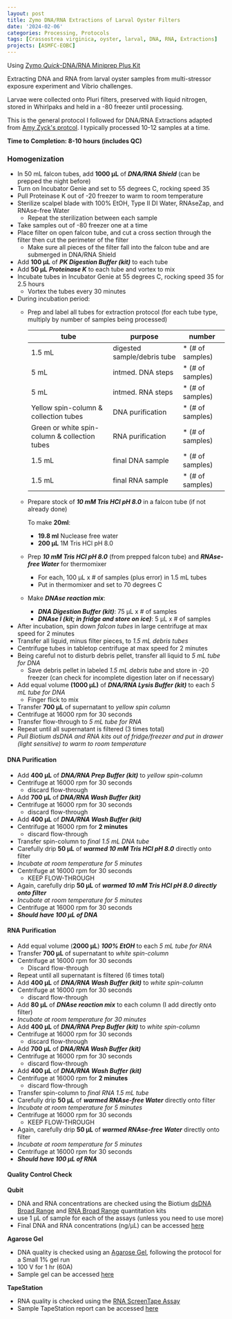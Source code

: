 ```yaml
---
layout: post
title: Zymo DNA/RNA Extractions of Larval Oyster Filters
date: '2024-02-06'
categories: Processing, Protocols
tags: [Crassostrea virginica, oyster, larval, DNA, RNA, Extractions]
projects: [ASMFC-EOBC]
---
```


Using [Zymo *Quick*-DNA/RNA Miniprep Plus Kit](https://www.zymoresearch.com/products/quick-dna-rna-miniprep-plus-kit)

Extracting DNA and RNA from larval oyster samples from multi-stressor exposure experiment and Vibrio challenges. 

Larvae were collected onto Pluri filters, preserved with liquid nitrogen, stored in Whirlpaks and held in a -80 freezer until processing. 

This is the general protocol I followed for DNA/RNA Extractions adapted from [Amy Zyck's protcol](https://github.com/amyzyck/AmyZyck_Notebook/blob/master/_posts/2024-02-01-RISG-Zymo-DNA%3ARNA-Extractions-of-Larval-Oyster-Samples.md). I typically processed 10-12 samples at a time. 

**Time to Completion: 8-10 hours (includes QC)**

### Homogenization 
- In 50 mL falcon tubes, add **1000 μL** of ***DNA/RNA Shield*** (can be prepped the night before)
- Turn on Incubator Genie and set to 55 degrees C, rocking speed 35
- Pull Proteinase K out of -20 freezer to warm to room temperature 
- Sterilize scalpel blade with 100% EtOH, Type II DI Water, RNAseZap, and RNAse-free Water
    - Repeat the sterilization between each sample
- Take samples out of -80 freezer one at a time 
- Place filter on open falcon tube, and cut a cross section through the filter then cut the perimeter of the filter 
    - Make sure all pieces of the filter fall into the falcon tube and are submerged in DNA/RNA Shield
- Add **100 μL** of ***PK Digestion Buffer (kit)*** to each tube
- Add **50 μL** ***Proteinase K*** to each tube and vortex to mix 
- Incubate tubes in Incubator Genie at 55 degrees C, rocking speed 35 for 2.5 hours 
    - Vortex the tubes every 30 minutes
- During incubation period: 
    - Prep and label all tubes for extraction protocol (for each tube type, multiply by number of samples being processed)
    
        |tube                                         |purpose                      |number           |
        |---------------------------------------------|-----------------------------|-----------------|
        |1.5 mL                                       |digested sample/debris tube  | * (# of samples)|
        |5  mL                                        |intmed. DNA steps            | * (# of samples)|
        |5 mL                                         |intmed. RNA steps            | * (# of samples)|
        |Yellow spin-column & collection tubes        |DNA purification             | * (# of samples)|
        |Green or white spin-column & collection tubes|RNA purification             | * (# of samples)|
        |1.5 mL                                       | final DNA sample            | * (# of samples)|
        |1.5 mL                                       |final RNA sample             | * (# of samples)|

    - Prepare stock of ***10 mM Tris HCl pH 8.0*** in a falcon tube (if not already done) 

        To make **20ml**:
        - **19.8 ml** Nuclease free water
        - **200 μL** 1M Tris HCl pH 8.0
    - Prep ***10 mM Tris HCl pH 8.0*** (from prepped falcon tube) and ***RNAse-free Water*** for thermomixer 
        - For each, 100 μL x # of samples (plus error) in 1.5 mL tubes 
        - Put in thermomixer and set to 70 degrees C 
    - Make ***DNAse reaction mix***: 
        - ***DNA Digestion Buffer (kit)***: 75 μL x # of samples
        - ***DNAse I (kit; in fridge and store on ice)***: 5 μL x # of samples 
- After incubation, spin down *falcon tubes* in large centrifuge at max speed for 2 minutes
- Transfer all liquid, minus filter pieces, to *1.5 mL debris tubes*
- Centrifuge tubes in tabletop centrifuge at max speed for 2 minutes 
- Being careful not to disturb debris pellet, transfer all liquid to *5 mL tube for DNA* 
    - Save debris pellet in labeled *1.5 mL debris tube* and store in -20 freezer (can check for incomplete digestion later on if necessary)
- Add equal volume **(1000 μL)** of ***DNA/RNA Lysis Buffer (kit)*** to each *5 mL tube for DNA* 
    - Finger flick to mix
- Transfer **700 μL** of supernatant to *yellow spin column* 
- Centrifuge at 16000 rpm for 30 seconds
- Transfer flow-through to *5 mL tube for RNA* 
- Repeat until all supernatant is filtered (3 times total)
- *Pull Biotium dsDNA and RNA kits out of fridge/freezer and put in drawer (light sensitive) to warm to room temperature*

#### DNA Purification 
- Add **400 μL** of ***DNA/RNA Prep Buffer (kit)*** to *yellow spin-column* 
- Centrifuge at 16000 rpm for 30 seconds 
    - discard flow-through
- Add **700 μL** of ***DNA/RNA Wash Buffer (kit)*** 
- Centrifuge at 16000 rpm for 30 seconds 
    - discard flow-through
- Add **400 μL** of ***DNA/RNA Wash Buffer (kit)***
- Centrifuge at 16000 rpm for **2 minutes** 
    - discard flow-through
- Transfer spin-column to *final 1.5 mL DNA tube*
- Carefully drip **50 μL** of ***warmed 10 mM Tris HCl pH 8.0*** directly onto filter 
- *Incubate at room temperature for 5 minutes*
- Centrifuge at 16000 rpm for 30 seconds
    - KEEP FLOW-THROUGH
- Again, carefully drip **50 μL** of ***warmed 10 mM Tris HCl pH 8.0 directly onto filter*** 
- *Incubate at room temperature for 5 minutes*
- Centrifuge at 16000 rpm for 30 seconds
- ***Should have 100 μL of DNA***

#### RNA Purification
- Add equal volume (**2000 μL**) ***100% EtOH*** to each *5 mL tube for RNA* 
- Transfer **700 μL** of supernatant to *white spin-column* 
- Centrifuge at 16000 rpm for 30 seconds
    - Discard flow-through
- Repeat until all supernatant is filtered (6 times total)
- Add **400 μL** of ***DNA/RNA Wash Buffer (kit)*** to *white spin-column*
- Centrifuge at 16000 rpm for 30 seconds
    - discard flow-through
- Add **80 μL** of ***DNAse reaction mix*** to each column (I add directly onto filter)
- *Incubate at room temperature for 30 minutes*
- Add **400 μL** of ***DNA/RNA Prep Buffer (kit)*** to *white spin-column* 
- Centrifuge at 16000 rpm for 30 seconds 
    - discard flow-through
- Add **700 μL** of ***DNA/RNA Wash Buffer (kit)*** 
- Centrifuge at 16000 rpm for 30 seconds 
    - discard flow-through
- Add **400 μL** of ***DNA/RNA Wash Buffer (kit)*** 
- Centrifuge at 16000 rpm for **2 minutes** 
    - discard flow-through
- Transfer spin-column to *final RNA 1.5 mL tube*
- Carefully drip **50 μL** of ***warmed RNAse-free Water*** directly onto filter 
- *Incubate at room temperature for 5 minutes*
- Centrifuge at 16000 rpm for 30 seconds
    - KEEP FLOW-THROUGH
- Again, carefully drip **50 μL** of ***warmed RNAse-free Water*** directly onto filter 
- *Incubate at room temperature for 5 minutes*
- Centrifuge at 16000 rpm for 30 seconds
- ***Should have 100 μL of RNA***

#### Quality Control Check 

**Qubit**
- DNA and RNA concentrations are checked using the Biotium [dsDNA Broad Range](https://biotium.com/wp-content/uploads/2017/12/PI-31069.pdf) and [RNA Broad Range](https://biotium.com/wp-content/uploads/2018/06/PI-31073.pdf) quantitation kits 
- use 1 μL of sample for each of the assays (unless you need to use more)
- Final DNA and RNA concentrations (ng/μL) can be accessed [here]()

**Agarose Gel**
- DNA quality is checked using an [Agarose Gel](https://meschedl.github.io/MES_Puritz_Lab_Notebook/2019-03-01/PPP-Lab-Gel-Protocol), following the protocol for a Small 1% gel run
- 100 V for 1 hr (60A)
- Sample gel can be accessed [here]()

**TapeStation**
- RNA quality is checked using the [RNA ScreenTape Assay](https://www.agilent.com/cs/library/usermanuals/public/RNA_QuickGuide.pdf)
- Sample TapeStation report can be accessed [here]()
